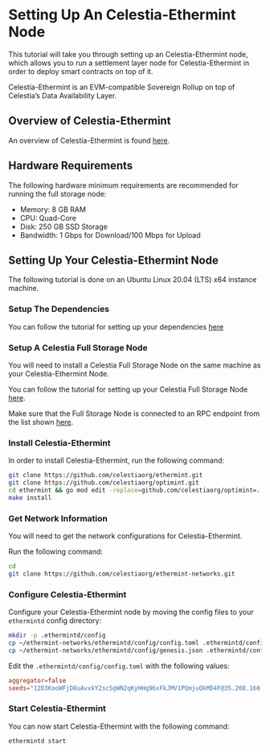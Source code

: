 # Setting Up An Celestia-Ethermint Node

This tutorial will take you through setting up an Celestia-Ethermint node,
which allows you to run a settlement layer node for Celestia-Ethermint
in order to deploy smart contracts on top of it.

Celestia-Ethermint is an EVM-compatible Sovereign Rollup on top of
Celestia’s Data Availability Layer.

## Overview of Celestia-Ethermint

An overview of Celestia-Ethermint is found [here](https://forum.celestia.org/t/an-open-modular-stack-for-evm-based-applications-using-celestia-evmos-and-cosmos/89).

## Hardware Requirements

The following hardware minimum requirements are recommended for running
the full storage node:

* Memory: 8 GB RAM
* CPU: Quad-Core
* Disk: 250 GB SSD Storage
* Bandwidth: 1 Gbps for Download/100 Mbps for Upload

## Setting Up Your Celestia-Ethermint Node

The following tutorial is done on an Ubuntu Linux 20.04 (LTS) x64 instance machine.

### Setup The Dependencies

You can follow the tutorial for setting up your dependencies [here](../developers/environment.md)

### Setup A Celestia Full Storage Node

You will need to install a Celestia Full Storage Node on the same machine as
your Celestia-Ethermint Node.

You can follow the tutorial for setting up your Celestia Full Storage Node [here](./full-storage-node.md).

Make sure that the Full Storage Node is connected
to an RPC endpoint from the list shown [here](./mamaki-testnet.md#rpc-endpoints).

### Install Celestia-Ethermint

In order to install Celestia-Ethermint, run the following command:

```sh
git clone https://github.com/celestiaorg/ethermint.git
git clone https://github.com/celestiaorg/optimint.git
cd ethermint && go mod edit -replace=github.com/celestiaorg/optimint=../optimint
make install
```

### Get Network Information

You will need to get the network configurations for Celestia-Ethermint.

Run the following command:

```sh
cd
git clone https://github.com/celestiaorg/ethermint-networks.git
```

### Configure Celestia-Ethermint

Configure your Celestia-Ethermint node by moving the config files
to your `ethermintd` config directory:

```sh
mkdir -p .ethermintd/config
cp ~/ethermint-networks/ethermintd/config/config.toml .ethermintd/config 
cp ~/ethermint-networks/ethermintd/config/genesis.json .ethermintd/config
```

Edit the `.ethermintd/config/config.toml` with the following values:

```toml
aggregator=false
seeds="12D3KooWFjD8uAvxkY2scSgWN2qKyHHq96xFkJMV1PQmjuQkMD4F@35.208.160.145:26670"
```

### Start Celestia-Ethermint

You can now start Celestia-Ethermint with the following command:

```sh
ethermintd start
```
